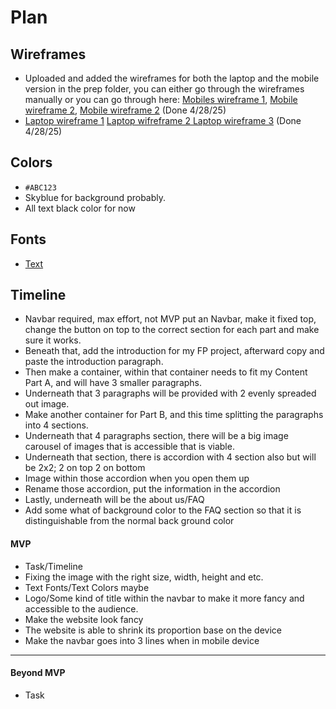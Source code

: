 # Plan

## Wireframes
* Uploaded and added the wireframes for both the laptop and the mobile version in the prep folder, you can either go through the wireframes manually or you can go through here: <a href="mobile-wireframe1.png">Mobiles wireframe 1</a>, <a href="mobile-wireframe2.png"> Mobile wireframe 2</a>, <a href="mobile-wireframe3.png">Mobile wireframe 2</a> (Done 4/28/25)
* <a href="laptop-wireframe1.png">Laptop wireframe 1</a> <a href="laptop-wireframe2.png">Laptop wifreframe 2 </a> <a href="laptop-wireframe3.png">Laptop wireframe 3</a> (Done 4/28/25)

## Colors
* `#ABC123`
* Skyblue for background probably.
* All text black color for now


## Fonts
* [Text](URL)

## Timeline
* Navbar required, max effort, not MVP put an Navbar, make it fixed top, change the button on top to the correct section for each part and make sure it works.
* Beneath that, add the introduction for my FP project, afterward copy and paste the introduction paragraph.
* Then make a container, within that container needs to fit my Content Part A, and will have 3 smaller paragraphs.
* Underneath that 3 paragraphs will be provided with 2 evenly spreaded out image.
* Make another container for Part B, and this time splitting the paragraphs into 4 sections.
* Underneath that 4 paragraphs section, there will be a big image carousel of images that is accessible that is viable.
* Underneath that section, there is accordion with 4 section also but will be 2x2; 2 on top 2 on bottom
* Image within those accordion when you open them up
* Rename those accordion, put the information in the accordion
* Lastly, underneath will be the about us/FAQ
* Add some what of background color to the FAQ section so that it is distinguishable from the normal back ground color



#### MVP

* Task/Timeline
* Fixing the image with the right size, width, height and etc.
* Text Fonts/Text Colors maybe
* Logo/Some kind of title within the navbar to make it more fancy and accessible to the audience.
* Make the website look fancy
* The website is able to shrink its proportion base on the device
* Make the navbar goes into 3 lines when in mobile device

---

#### Beyond MVP

* Task








<!-- DO NOT USE THIS YET

| Name | Glows | Grows |
| -------- | ------- | ------- |
|   |   |
|   |   |
|   |   |
|   |   |
|   |   |
|   |   |

-->
